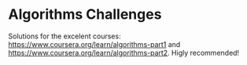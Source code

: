 # Algorithms Challenges

Solutions for the excelent courses: https://www.coursera.org/learn/algorithms-part1 and https://www.coursera.org/learn/algorithms-part2. Higly recommended! 
